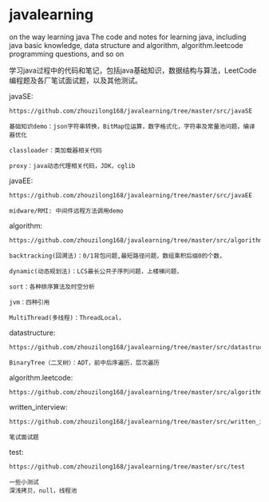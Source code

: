 # javalearning

on the way learning java
The code and notes for learning java, including java basic knowledge, data structure and algorithm, algorithm.leetcode programming questions, and so on

学习java过程中的代码和笔记，包括java基础知识，数据结构与算法，LeetCode编程题及各厂笔试面试题，以及其他测试。

javaSE:

    https://github.com/zhouzilong168/javalearning/tree/master/src/javaSE
    
    基础知识demo：json字符串转换，BitMap位运算，数字格式化，字符串及常量池问题，编译器优化
    
    classloader：类加载器相关代码
    
    proxy：java动态代理相关代码，JDK，cglib
    
javaEE:

    https://github.com/zhouzilong168/javalearning/tree/master/src/javaEE
    
    midware/RMI: 中间件远程方法调用demo
    
algorithm:

    https://github.com/zhouzilong168/javalearning/tree/master/src/algorithm
    
    backtracking(回溯法)：0/1背包问题,最短路径问题，数组乘积后缀0的个数，
    
    dynamic(动态规划法)：LCS最长公共子序列问题，上楼梯问题，
    
    sort：各种排序算法及时空分析
    
    jvm：四种引用
    
    MultiThread(多线程)：ThreadLocal，
    
datastructure:

    https://github.com/zhouzilong168/javalearning/tree/master/src/datastructure
    
    BinaryTree（二叉树）：ADT，前中后序遍历，层次遍历
    
algorithm.leetcode:

    https://github.com/zhouzilong168/javalearning/tree/master/src/algorithm.leetcode
    
written_interview:
    
    https://github.com/zhouzilong168/javalearning/tree/master/src/written_interview
    
    笔试面试题
    
test:

    https://github.com/zhouzilong168/javalearning/tree/master/src/test
    
    一些小测试
    深浅拷贝，null，线程池
